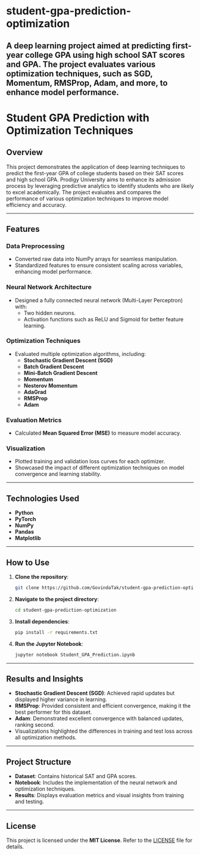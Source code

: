 # student-gpa-prediction-optimization
A deep learning project aimed at predicting first-year college GPA using high school SAT scores and GPA. The project evaluates various optimization techniques, such as SGD, Momentum, RMSProp, Adam, and more, to enhance model performance.
----
# Student GPA Prediction with Optimization Techniques  

## Overview  
This project demonstrates the application of deep learning techniques to predict the first-year GPA of college students based on their SAT scores and high school GPA. Prodigy University aims to enhance its admission process by leveraging predictive analytics to identify students who are likely to excel academically. The project evaluates and compares the performance of various optimization techniques to improve model efficiency and accuracy.  

---

## Features  

### **Data Preprocessing**  
- Converted raw data into NumPy arrays for seamless manipulation.  
- Standardized features to ensure consistent scaling across variables, enhancing model performance.  

### **Neural Network Architecture**  
- Designed a fully connected neural network (Multi-Layer Perceptron) with:  
  - Two hidden neurons.  
  - Activation functions such as ReLU and Sigmoid for better feature learning.  

### **Optimization Techniques**  
- Evaluated multiple optimization algorithms, including:  
  - **Stochastic Gradient Descent (SGD)**  
  - **Batch Gradient Descent**  
  - **Mini-Batch Gradient Descent**  
  - **Momentum**  
  - **Nesterov Momentum**  
  - **AdaGrad**  
  - **RMSProp**  
  - **Adam**  

### **Evaluation Metrics**  
- Calculated **Mean Squared Error (MSE)** to measure model accuracy.  

### **Visualization**  
- Plotted training and validation loss curves for each optimizer.  
- Showcased the impact of different optimization techniques on model convergence and learning stability.  

---

## Technologies Used  
- **Python**  
- **PyTorch**  
- **NumPy**  
- **Pandas**  
- **Matplotlib**  

---

## How to Use  

1. **Clone the repository**:  
   ```bash
   git clone https://github.com/GovindaTak/student-gpa-prediction-optimization.git
   ```  

2. **Navigate to the project directory**:  
   ```bash
   cd student-gpa-prediction-optimization
   ```  

3. **Install dependencies**:  
   ```bash
   pip install -r requirements.txt
   ```  

4. **Run the Jupyter Notebook**:  
   ```bash
   jupyter notebook Student_GPA_Prediction.ipynb
   ```  

---

## Results and Insights  
- **Stochastic Gradient Descent (SGD)**: Achieved rapid updates but displayed higher variance in learning.  
- **RMSProp**: Provided consistent and efficient convergence, making it the best performer for this dataset.  
- **Adam**: Demonstrated excellent convergence with balanced updates, ranking second.  
- Visualizations highlighted the differences in training and test loss across all optimization methods.  

---

## Project Structure  
- **Dataset**: Contains historical SAT and GPA scores.  
- **Notebook**: Includes the implementation of the neural network and optimization techniques.  
- **Results**: Displays evaluation metrics and visual insights from training and testing.  

---

## License  
This project is licensed under the **MIT License**. Refer to the [LICENSE](LICENSE) file for details.  
